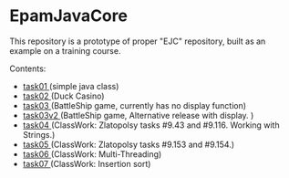 # EpamJavaCore
This repository is a prototype of proper "EJC" repository, built as an example on a training course.

Contents:
  - <a href="https://github.com/grozhnev/hello-world"> task01 </a> (simple java class)
  - <a href="https://github.com/grozhnev/EpamJavaCore/tree/master/src/main/java/task02"> task02 </a> (Duck Casino)
  - <a href="https://github.com/grozhnev/EpamJavaCore/tree/master/src/main/java/task03"> task03 </a> (BattleShip game, currently has no display function)
  - <a href="https://github.com/grozhnev/EJC/tree/master/src/main/java/task03v2"> task03v2 </a> (BattleShip game, Alternative release with display. )
  - <a href="https://github.com/grozhnev/EpamJavaCore/tree/master/src/main/java/task04"> task04 </a> (ClassWork: Zlatopolsy tasks #9.43 and #9.116. Working with Strings.)
  - <a href="https://github.com/grozhnev/EpamJavaCore/tree/master/src/main/java/task04"> task05 </a> (ClassWork: Zlatopolsy tasks #9.153 and #9.154.)
  - <a href="https://github.com/grozhnev/EJC/tree/master/src/main/java/task06"> task06 </a> (ClassWork: Multi-Threading) 
  - <a href="https://github.com/grozhnev/EJC/tree/master/src/main/java/task07"> task07 </a> (ClassWork: Insertion sort) 
